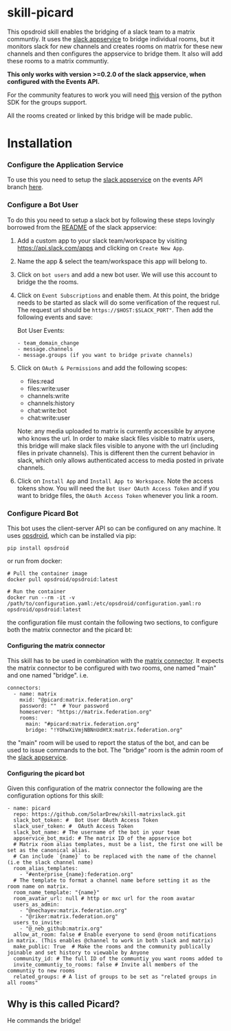 # skill-picard

This opsdroid skill enables the bridging of a slack team to a matrix communtiy. It uses the
[slack appservice](https://github.com/matrix-org/matrix-appservice-slack) to
bridge individual rooms, but it monitors slack for new channels and creates
rooms on matrix for these new channels and then configures the appservice to
bridge them. It also will add these rooms to a matrix communtiy.


**This only works with version >=0.2.0 of the slack appservice, when configured with the Events API.**


For the community features to work you will need
[this](https://github.com/matrix-org/matrix-python-sdk/pull/179/) version of the
python SDK for the groups support.


All the rooms created or linked by this bridge will be made public.


# Installation



### Configure the Application Service
To use this you need to setup the 
[slack appservice](https://github.com/matrix-org/matrix-appservice-slack) on the
events API branch
[here](https://github.com/matrix-org/matrix-appservice-slack/pull/66).


### Configure a Bot User

To do this you need to setup a slack bot by following these steps lovingly
borrowed from the
[README](https://github.com/perissology/matrix-appservice-slack/blob/master/README.md#recommended)
of the slack appservice:

1. Add a custom app to your slack team/workspace by visiting https://api.slack.com/apps
   and clicking on `Create New App`.
   
2. Name the app & select the team/workspace this app will belong to.

3. Click on `bot users` and add a new bot user. We will use this account to bridge the
   the rooms.
   
4. Click on `Event Subscriptions` and enable them. At this point, the bridge needs to be
   started as slack will do some verification of the request rul. The request url should be
   `https://$HOST:$SLACK_PORT"`. Then add the following events and save:
   
   Bot User Events:
     
       - team_domain_change
       - message.channels
       - message.groups (if you want to bridge private channels)
       
5. Click on `OAuth & Permissions` and add the following scopes:

   - files:read
   - files:write:user
   - channels:write
   - channels:history
   - chat:write:bot 
   - chat:write:user
   
   Note: any media uploaded to matrix is currently accessible by anyone who knows the url.
   In order to make slack files visible to matrix users, this bridge will make slack files
   visible to anyone with the url (including files in private channels). This is different
   then the current behavior in slack, which only allows authenticated access to media
   posted in private channels.
 
6. Click on `Install App` and `Install App to Workspace`. Note the access tokens show.
   You will need the `Bot User OAuth Access Token` and if you want to bridge files, the
   `OAuth Access Token` whenever you link a room.
   
   
### Configure Picard Bot

This bot uses the client-server API so can be configured on any machine. It uses
[opsdroid](http://opsdroid.readthedocs.io/), which can be installed via pip:

    pip install opsdroid

or run from docker:

    # Pull the container image
    docker pull opsdroid/opsdroid:latest

    # Run the container
    docker run --rm -it -v /path/to/configuration.yaml:/etc/opsdroid/configuration.yaml:ro opsdroid/opsdroid:latest
    

the configuration file must contain the following two sections, to configure both the matrix connector and the picard bt:


#### Configuring the matrix connector

This skill has to be used in combination with the 
[matrix connector](https://github.com/opsdroid/connector-matrix). It expects the
matrix connector to be configured with two rooms, one named "main" and one named
"bridge". i.e.

```
connectors:
  - name: matrix
    mxid: "@picard:matrix.federation.org"
    password: ""  # Your password
    homeserver: "https://matrix.federation.org"
    rooms:
      main: "#picard:matrix.federation.org"
      bridge: "!YOhwXiVmjNBNnUdHtX:matrix.federation.org"
```

the "main" room will be used to report the status of the bot, and can be used to
issue commands to the bot. The "bridge" room is the admin room of the 
[slack appservice](https://github.com/matrix-org/matrix-appservice-slack).


#### Configuring the picard bot

Given this configuration of the matrix connector the following are the
configuration options for this skill:


```
- name: picard
  repo: https://github.com/SolarDrew/skill-matrixslack.git
  slack_bot_token: #  Bot User OAuth Access Token
  slack_user_token: #  OAuth Access Token 
  slack_bot_name: # The username of the bot in your team
  appservice_bot_mxid: # The matrix ID of the appservice bot
  # Matrix room alias templates, must be a list, the first one will be set as the canonical alias.
  # Can include `{name}` to be replaced with the name of the channel (i.e the slack channel name)
  room_alias_templates:
    - "#enterprise_{name}:federation.org"
  # The template to format a channel name before setting it as the room name on matrix.
  room_name_template: "{name}"
  room_avatar_url: null # http or mxc url for the room avatar
  users_as_admin:
    - "@nechayev:matrix.federation.org"
    - "@riker:matrix.federation.org"
  users_to_invite:
    - "@_neb_github:matrix.org"
  allow_at_room: false # Enable everyone to send @room notifications in matrix. (This enables @channel to work in both slack and matrix)
  make_public: True  # Make the rooms and the community publically joinable and set history to viewable by Anyone
  community_id: # The full ID of the communtiy you want rooms added to
  invite_communtiy_to_rooms: false # Invite all members of the communtiy to new rooms
  related_groups: # A list of groups to be set as "related groups in all rooms"
```


## Why is this called Picard?

He commands the bridge!
